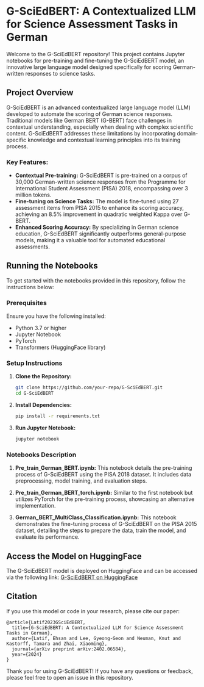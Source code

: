 
# G-SciEdBERT: A Contextualized LLM for Science Assessment Tasks in German

Welcome to the G-SciEdBERT repository! This project contains Jupyter notebooks for pre-training and fine-tuning the G-SciEdBERT model, an innovative large language model designed specifically for scoring German-written responses to science tasks.

## Project Overview

G-SciEdBERT is an advanced contextualized large language model (LLM) developed to automate the scoring of German science responses. Traditional models like German BERT (G-BERT) face challenges in contextual understanding, especially when dealing with complex scientific content. G-SciEdBERT addresses these limitations by incorporating domain-specific knowledge and contextual learning principles into its training process. 

### Key Features:
- **Contextual Pre-training:** G-SciEdBERT is pre-trained on a corpus of 30,000 German-written science responses from the Programme for International Student Assessment (PISA) 2018, encompassing over 3 million tokens.
- **Fine-tuning on Science Tasks:** The model is fine-tuned using 27 assessment items from PISA 2015 to enhance its scoring accuracy, achieving an 8.5% improvement in quadratic weighted Kappa over G-BERT.
- **Enhanced Scoring Accuracy:** By specializing in German science education, G-SciEdBERT significantly outperforms general-purpose models, making it a valuable tool for automated educational assessments.

## Running the Notebooks

To get started with the notebooks provided in this repository, follow the instructions below:

### Prerequisites

Ensure you have the following installed:
- Python 3.7 or higher
- Jupyter Notebook
- PyTorch
- Transformers (HuggingFace library)

### Setup Instructions

1. **Clone the Repository:**
   ```bash
   git clone https://github.com/your-repo/G-SciEdBERT.git
   cd G-SciEdBERT
   ```

2. **Install Dependencies:**
   ```bash
   pip install -r requirements.txt
   ```

3. **Run Jupyter Notebook:**
   ```bash
   jupyter notebook
   ```

### Notebooks Description

1. **Pre_train_German_BERT.ipynb:** This notebook details the pre-training process of G-SciEdBERT using the PISA 2018 dataset. It includes data preprocessing, model training, and evaluation steps.

2. **Pre_train_German_BERT_torch.ipynb:** Similar to the first notebook but utilizes PyTorch for the pre-training process, showcasing an alternative implementation.

3. **German_BERT_MultiClass_Classification.ipynb:** This notebook demonstrates the fine-tuning process of G-SciEdBERT on the PISA 2015 dataset, detailing the steps to prepare the data, train the model, and evaluate its performance.

## Access the Model on HuggingFace

The G-SciEdBERT model is deployed on HuggingFace and can be accessed via the following link:
[G-SciEdBERT on HuggingFace](https://huggingface.co/ai4stem-uga/G-SciEdBERT)

## Citation

If you use this model or code in your research, please cite our paper:
```
@article{Latif2023GSciEdBERT,
  title={G-SciEdBERT: A Contextualized LLM for Science Assessment Tasks in German},
  author={Latif, Ehsan and Lee, Gyeong-Geon and Neuman, Knut and Kastorff, Tamara and Zhai, Xiaoming},
  journal={arXiv preprint arXiv:2402.06584},
  year={2024}
}
```

Thank you for using G-SciEdBERT! If you have any questions or feedback, please feel free to open an issue in this repository.
